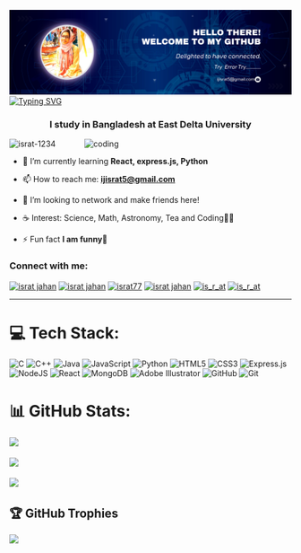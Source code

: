 ![logo](https://github.com/Israt-1234/Israt-1234/blob/main/github%20banner.png)
<a href="https://git.io/typing-svg"><img src="https://readme-typing-svg.herokuapp.com?font=Fira+Code&weight=600&size=30&duration=1500&pause=5000&color=vision-friendly-dark&center=true&vCenter=true&width=1000&lines=Hey+there%2C+I'm+Israt+Jahan" alt="Typing SVG" /></a>
<h3 align="center">I study in Bangladesh at East Delta University</h3>

<img align="right"  alt="coding" width="370"  src="https://user-images.githubusercontent.com/74038190/256977180-54fb7eef-b1e8-41dc-be97-57e4180b3b24.gif">

<p align="left"> <img src="https://komarev.com/ghpvc/?username=israt-1234&label=Profile%20views&color=0e75b6&style=flat" alt="israt-1234" /> </p>


- 🌱 I’m currently learning **React, express.js, Python**

- 📫 How to reach me: **ijisrat5@gmail.com**
  
- 🐾 I’m looking to network and make friends here!
  
- ☕ Interest: Science, Math, Astronomy, Tea and Coding👨‍💻

- ⚡ Fun fact **I am funny🥰**


<h3 align="left">Connect with me:</h3>
<p align="left">
<a href="https://linkedin.com/in/israt jahan" target="blank"><img align="center" src="https://raw.githubusercontent.com/rahuldkjain/github-profile-readme-generator/master/src/images/icons/Social/linked-in-alt.svg" alt="israt jahan" height="30" width="40" /></a>
<a href="https://fb.com/israt jahan" target="blank"><img align="center" src="https://raw.githubusercontent.com/rahuldkjain/github-profile-readme-generator/master/src/images/icons/Social/facebook.svg" alt="israt jahan" height="30" width="40" /></a>
<a href="https://www.codechef.com/users/israt77" target="blank"><img align="center" src="https://cdn.jsdelivr.net/npm/simple-icons@3.1.0/icons/codechef.svg" alt="israt77" height="30" width="40" /></a>
<a href="https://www.hackerrank.com/israt jahan" target="blank"><img align="center" src="https://raw.githubusercontent.com/rahuldkjain/github-profile-readme-generator/master/src/images/icons/Social/hackerrank.svg" alt="israt jahan" height="30" width="40" /></a>
<a href="https://codeforces.com/profile/is_r_at" target="blank"><img align="center" src="https://raw.githubusercontent.com/rahuldkjain/github-profile-readme-generator/master/src/images/icons/Social/codeforces.svg" alt="is_r_at" height="30" width="40" /></a>
<a href="https://www.leetcode.com/is_r_at" target="blank"><img align="center" src="https://raw.githubusercontent.com/rahuldkjain/github-profile-readme-generator/master/src/images/icons/Social/leet-code.svg" alt="is_r_at" height="30" width="40" /></a> <br/> <hr/>
</p>

# 💻 Tech Stack:
![C](https://img.shields.io/badge/c-%2300599C.svg?style=for-the-badge&logo=c&logoColor=white) ![C++](https://img.shields.io/badge/c++-%2300599C.svg?style=for-the-badge&logo=c%2B%2B&logoColor=white) ![Java](https://img.shields.io/badge/java-%23ED8B00.svg?style=for-the-badge&logo=openjdk&logoColor=white) ![JavaScript](https://img.shields.io/badge/javascript-%23323330.svg?style=for-the-badge&logo=javascript&logoColor=%23F7DF1E) ![Python](https://img.shields.io/badge/python-3670A0?style=for-the-badge&logo=python&logoColor=ffdd54) ![HTML5](https://img.shields.io/badge/html5-%23E34F26.svg?style=for-the-badge&logo=html5&logoColor=white) ![CSS3](https://img.shields.io/badge/css3-%231572B6.svg?style=for-the-badge&logo=css3&logoColor=white) ![Express.js](https://img.shields.io/badge/express.js-%23404d59.svg?style=for-the-badge&logo=express&logoColor=%2361DAFB) ![NodeJS](https://img.shields.io/badge/node.js-6DA55F?style=for-the-badge&logo=node.js&logoColor=white) ![React](https://img.shields.io/badge/react-%2320232a.svg?style=for-the-badge&logo=react&logoColor=%2361DAFB) ![MongoDB](https://img.shields.io/badge/MongoDB-%234ea94b.svg?style=for-the-badge&logo=mongodb&logoColor=white) ![Adobe Illustrator](https://img.shields.io/badge/adobe%20illustrator-%23FF9A00.svg?style=for-the-badge&logo=adobe%20illustrator&logoColor=white) ![GitHub](https://img.shields.io/badge/github-%23121011.svg?style=for-the-badge&logo=github&logoColor=white) ![Git](https://img.shields.io/badge/git-%23F05033.svg?style=for-the-badge&logo=git&logoColor=white)
<br/>
# 📊 GitHub Stats:
![](https://github-readme-stats.vercel.app/api?username=Israt-1234&theme=vision-friendly-dark&hide_border=false&include_all_commits=false&count_private=false)<br/><br/>
![](https://github-readme-streak-stats.herokuapp.com/?user=Israt-1234&theme=vision-friendly-dark&hide_border=false)<br/><br/>
![](https://github-readme-stats.vercel.app/api/top-langs/?username=Israt-1234&theme=vision-friendly-dark&hide_border=false&include_all_commits=false&count_private=false&layout=compact)
<br/>


## 🏆 GitHub Trophies
![](https://github-profile-trophy.vercel.app/?username=Israt-1234&theme=radical&no-frame=false&no-bg=true&margin-w=4)

<!-- Proudly created with GPRM ( https://gprm.itsvg.in ) -->
